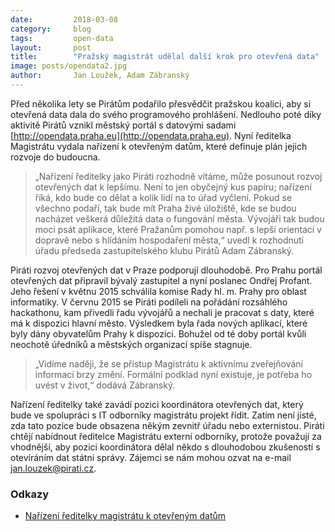 ```yaml
---
date:         2018-03-08
category:     blog
tags:         open-data
layout:       post
title:        "Pražský magistrát udělal další krok pro otevřená data" 
image: posts/opendata2.jpg
author:       Jan Loužek, Adam Zábranský
---
```


Před několika lety se Pirátům podařilo přesvědčit pražskou koalici, aby si otevřená data dala do svého programového prohlášení. Nedlouho poté díky aktivitě Pirátů vznikl městský portál s datovými sadami [http://opendata.praha.eu](http://opendata.praha.eu). Nyní ředitelka Magistrátu vydala nařízení k otevřeným datům, které definuje plán jejich rozvoje do budoucna.

> „Nařízení ředitelky jako Piráti rozhodně vítáme, může posunout rozvoj otevřených dat k lepšímu. Není to jen obyčejný kus papíru; nařízení říká, kdo bude co dělat a kolik lidí na to úřad vyčlení. Pokud se všechno podaří, tak bude mít Praha živé úložiště, kde se budou nacházet veškerá důležitá data o fungování města. Vývojáři tak budou moci psát aplikace, které Pražanům pomohou např. s lepší orientací v dopravě nebo s hlídáním hospodaření města,“ uvedl k rozhodnutí úřadu předseda zastupitelského klubu Pirátů Adam Zábranský.

Piráti rozvoj otevřených dat v Praze podporují dlouhodobě. Pro Prahu portál otevřených dat připravil bývalý zastupitel a nyní poslanec Ondřej Profant. Jeho řešení v květnu 2015 schválila komise Rady hl. m. Prahy pro oblast informatiky. V červnu 2015 se Piráti podíleli na pořádání rozsáhlého hackathonu, kam přivedli řadu vývojářů a nechali je pracovat s daty, které má k dispozici hlavní město. Výsledkem byla řada nových aplikací, které byly dány obyvatelům Prahy k dispozici. Bohužel od té doby portál kvůli neochotě úředníků a městských organizací spíše stagnuje. 

> „Vidíme naději, že se přístup Magistrátu k aktivnímu zveřejňování informací brzy změní. Formální podklad nyní existuje, je potřeba ho uvést v život,“ dodává Zábranský.

Nařízení ředitelky také zavádí pozici koordinátora otevřených dat, který bude ve spolupráci s IT odborníky magistrátu projekt řídit. Zatím není jisté, zda tato pozice bude obsazena někým zevnitř úřadu nebo externistou. Piráti chtějí nabídnout ředitelce Magistrátu externí odborníky, protože považují za vhodnější, aby pozici koordinátora dělal někdo s dlouhodobou zkušeností s otevíráním dat státní správy. Zájemci se nám mohou ozvat na e-mail jan.louzek@pirati.cz.

### Odkazy

* [Nařízení ředitelky magistrátu k otevřeným datům](https://github.com/pirati-byro/spisy-zk-pha-2018/blob/master/9745-otevrena-data-nove-pracovni-misto/02-narizeni-reditele/narizeni-reditele.pdf)
